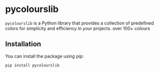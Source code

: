 # pycolourslib

`pycolourslib` is a Python library that provides a collection of predefined colors for simplicity and efficiency in your projects.
over 100+ colours
## Installation

You can install the package using pip:

```bash
pip install pycolourslib
